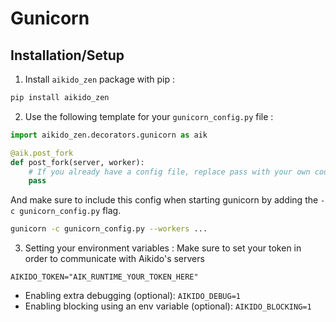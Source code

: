 # Gunicorn
## Installation/Setup
1. Install `aikido_zen` package with pip :
```sh
pip install aikido_zen
```

2. Use the following template for your `gunicorn_config.py` file :
```python
import aikido_zen.decorators.gunicorn as aik

@aik.post_fork
def post_fork(server, worker):
    # If you already have a config file, replace pass with your own code.
    pass
```
And make sure to include this config when starting gunicorn by adding the `-c gunicorn_config.py` flag.
```sh
gunicorn -c gunicorn_config.py --workers ...
```

3. Setting your environment variables :
Make sure to set your token in order to communicate with Aikido's servers
```env
AIKIDO_TOKEN="AIK_RUNTIME_YOUR_TOKEN_HERE"
```

- Enabling extra debugging (optional): ```AIKIDO_DEBUG=1```
- Enabling blocking using an env variable (optional): ```AIKIDO_BLOCKING=1```
